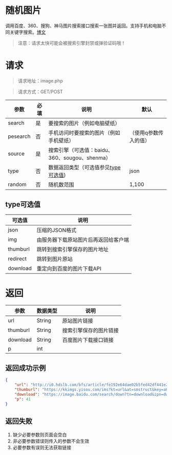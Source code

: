 # 随机图片
调用百度、360、搜狗、神马图片搜索接口搜索一张图并返回。支持手机和电脑不同关键字搜索。[博文](https://www.wzdc.cc/posts/4/)
> 注意：请求太快可能会被搜索引擎封禁或弹验证码哦！

# 请求

> 请求地址：image.php

> 请求方式：GET/POST

| 参数 | 必填 | 说明 | 默认 |
| -- | -- | -- | --|
| search | 是 | 要搜索的图片（例如电脑壁纸） | |
| pesearch | 否 | 手机访问时要搜索的图片（例如手机壁纸）| （使用q参数传入的值）|
| source | 是 | 搜索引擎（可选值：baidu、360、sougou、shenma） |  |
| type | 否 | 数据返回类型（可选值参见[type可选值](#type可选值)) | json |
| random | 否 | 随机数范围 | 1,100 |

## type可选值
| 可选值 | 说明 |
| -- | -- |
| json | 压缩的JSON格式 |
| img | 由服务器下载原站图片后再返回给客户端 |
| thumburl | 跳转到搜索引擎保存的图片地址 |
| redirect | 跳转到图片原站 |
| download | 重定向到百度的图片下载API |

# 返回

| 参数 | 数据类型 | 说明 |
| -- | -- | -- |
| url | String | 原站图片链接 |
| thumburl | String | 搜索引擎保存的图片链接 |
| download | String | 百度图片下载接口链接 |
| p | int | |

## 返回成功示例

```json
{
    "url": "http://i0.hdslb.com/bfs/article/fe192e64dae02b5fed42df441e2579c855b51bce.jpg",
    "thumburl": "https://kkimgs.yisou.com/ims?kt=url&at=smstruct&key=aHR0cDovL2kwLmhkc2xiLmNvbS9iZnMvYXJ0aWNsZS9mZTE5MmU2NGRhZTAyYjVmZWQ0MmRmNDQxZTI1NzljODU1YjUxYmNlLmpwZw==&sign=yx:HufPonuXWhp4CgJ-nIqA1HUzjvc=&tv=400_400",
    "download": "https://image.baidu.com/search/down?tn=download&ipn=dwnl&word=download&ie=utf8&fr=result&url=http%3A%2F%2Fi0.hdslb.com%2Fbfs%2Farticle%2Ffe192e64dae02b5fed42df441e2579c855b51bce.jpg&thumburl=https%3A%2F%2Fkkimgs.yisou.com%2Fims%3Fkt%3Durl%26at%3Dsmstruct%26key%3DaHR0cDovL2kwLmhkc2xiLmNvbS9iZnMvYXJ0aWNsZS9mZTE5MmU2NGRhZTAyYjVmZWQ0MmRmNDQxZTI1NzljODU1YjUxYmNlLmpwZw%3D%3D%26sign%3Dyx%3AHufPonuXWhp4CgJ-nIqA1HUzjvc%3D%26tv%3D400_400",
    "p": 41
}
```

## 返回失败

1. 缺少必要参数则页面会空白
2. 非必要参数错误则传入的参数不会生效
3. 必要参数有误则无法获取链接
